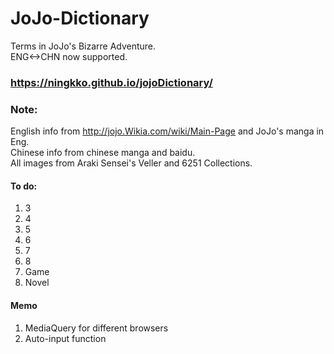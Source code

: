 # JoJo-Dictionary
Terms in JoJo's Bizarre Adventure.\
ENG<->CHN now supported.
### https://ningkko.github.io/jojoDictionary/
### Note:
English info from http://jojo.Wikia.com/wiki/Main-Page and JoJo's manga in Eng.\
Chinese info from chinese manga and baidu.\
All images from Araki Sensei's Veller and 6251 Collections.
#### To do:
1. 3
2. 4
3. 5
4. 6
5. 7
7. 8
8. Game
9. Novel

#### Memo
1. MediaQuery for different browsers
2. Auto-input function
